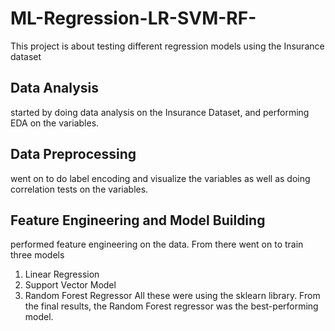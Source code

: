 # ML-Regression-LR-SVM-RF-
This project is about testing different regression models using the Insurance dataset
## Data Analysis
started by doing data analysis on the Insurance Dataset, and performing EDA on the variables.
## Data Preprocessing
went on to do label encoding and visualize the variables as well as doing correlation tests on the variables.
## Feature Engineering and Model Building
performed feature engineering on the data. From there went on to train three models
1. Linear Regression
2. Support Vector Model
3. Random Forest Regressor
All these were using the sklearn library.
From the final results, the Random Forest regressor was the best-performing model. 
